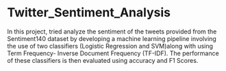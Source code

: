 # Twitter_Sentiment_Analysis
In this project, tried analyze the sentiment of the tweets provided from the Sentiment140 dataset by developing a machine learning pipeline involving the use of two classifiers (Logistic Regression and SVM)along with using Term Frequency- Inverse Document Frequency (TF-IDF). The performance of these classifiers is then evaluated using accuracy and F1 Scores.
